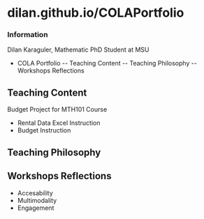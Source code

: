 # dilan.github.io/COLAPortfolio

### Information
Dilan Karaguler, Mathematic PhD Student at MSU
- COLA Portfolio
-- Teaching Content
-- Teaching Philosophy
-- Workshops Reflections

## Teaching Content
Budget Project for MTH101 Course
- Rental Data Excel Instruction
- Budget Instruction

 ## Teaching Philosophy

 ## Workshops Reflections
 - Accesability
 - Multimodality
 - Engagement
 
